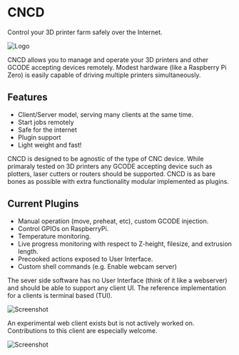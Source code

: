 # CNCD

Control your 3D printer farm safely over the Internet.

![Logo](https://github.com/yschaeff/cncd/raw/master/images/cncd.png)

CNCD allows you to manage and operate your 3D printers and other GCODE accepting
devices remotely. Modest hardware (like a Raspberry Pi Zero) is easily capable
of driving multiple printers simultaneously.

## Features
- Client/Server model, serving many clients at the same time.
- Start jobs remotely
- Safe for the internet
- Plugin support
- Light weight and fast!

CNCD is designed to be agnostic of the type of CNC device. While primaraly tested on 3D printers any GCODE accepting device such as plotters, laser cutters or routers should be supported. CNCD is as bare bones as possible with extra functionality modular implemented as plugins.

## Current Plugins
- Manual operation (move, preheat, etc), custom GCODE injection.
- Control GPIOs on RaspberryPi.
- Temperature monitoring.
- Live progress monitoring with respect to Z-height, filesize, and extrusion length.
- Precooked actions exposed to User Interface.
- Custom shell commands (e.g. Enable webcam server)

The sever side software has no User Interface (think of it like a webserver) and should be able to support any client UI. The reference implementation for a clients is terminal based (TUI).

![Screenshot](https://github.com/yschaeff/cncd/raw/master/images/cnc-screenshot2.png)

An experimental web client exists but is not actively worked on. Contributions to this client are especially welcome.

![Screenshot](https://github.com/yschaeff/cncd/raw/master/images/cnc-httpd-screenshot.png)


